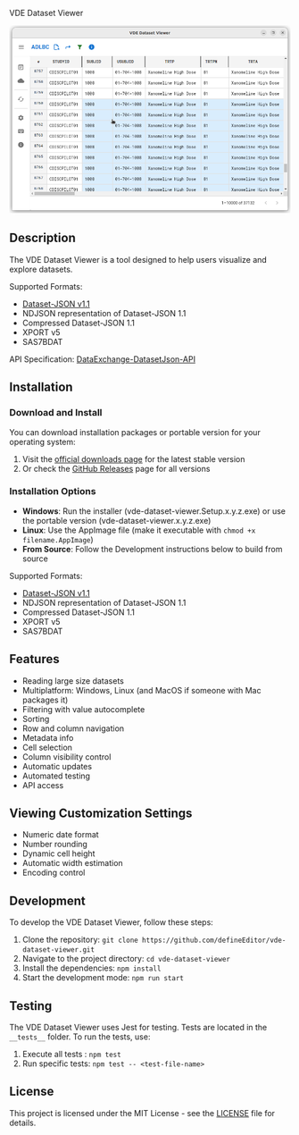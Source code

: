 VDE Dataset Viewer

![VDE Dataset Viewer](./assets/datasetView.png)

## Description
The VDE Dataset Viewer is a tool designed to help users visualize and explore datasets.

Supported Formats:
* [Dataset-JSON v1.1](https://github.com/cdisc-org/DataExchange-DatasetJson)
* NDJSON representation of Dataset-JSON 1.1
* Compressed Dataset-JSON 1.1
* XPORT v5
* SAS7BDAT


API Specification: [DataExchange-DatasetJson-API](https://github.com/cdisc-org/DataExchange-DatasetJson-API)

## Installation

### Download and Install
You can download installation packages or portable version for your operating system:

1. Visit the [official downloads page](https://defineeditor.com/vde-dataset-viewer/downloads) for the latest stable version
2. Or check the [GitHub Releases](https://github.com/defineEditor/vde-dataset-viewer/releases) page for all versions

### Installation Options
- **Windows**: Run the installer (vde-dataset-viewer.Setup.x.y.z.exe) or use the portable version (vde-dataset-viewer.x.y.z.exe)
- **Linux**: Use the AppImage file (make it executable with `chmod +x filename.AppImage`)
- **From Source**: Follow the Development instructions below to build from source

Supported Formats:
* [Dataset-JSON v1.1](https://github.com/cdisc-org/DataExchange-DatasetJson)
* NDJSON representation of Dataset-JSON 1.1
* Compressed Dataset-JSON 1.1
* XPORT v5
* SAS7BDAT


## Features
* Reading large size datasets
* Multiplatform: Windows, Linux (and MacOS if someone with Mac packages it)
* Filtering with value autocomplete
* Sorting
* Row and column navigation
* Metadata info
* Cell selection
* Column visibility control
* Automatic updates
* Automated testing
* API access

## Viewing Customization Settings
* Numeric date format
* Number rounding
* Dynamic cell height
* Automatic width estimation
* Encoding control

## Development
To develop the VDE Dataset Viewer, follow these steps:
1. Clone the repository: `git clone https://github.com/defineEditor/vde-dataset-viewer.git`
2. Navigate to the project directory: `cd vde-dataset-viewer`
3. Install the dependencies: `npm install`
4. Start the development mode: `npm run start`

## Testing
The VDE Dataset Viewer uses Jest for testing. Tests are located in the `__tests__` folder. To run the tests, use:
1. Execute all tests : `npm test`
2. Run specific tests: `npm test -- <test-file-name>`

## License
This project is licensed under the MIT License - see the [LICENSE](LICENSE) file for details.
